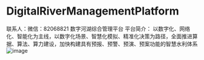 # DigitalRiverManagementPlatform
联系人：微信：82068821
数字河湖综合管理平台
平台简介：
以数字化、网络化、智能化为主线，以数字化场景、智慧化模拟、精准化决策为路径，全面推进算据、算法、算力建设，加快构建具有预报、预警、预演、预案功能的智慧水利体系
![image](https://github.com/AllExample/DigitalRiverManagementPlatform/assets/38176060/3e64dd70-c6e5-4f02-b89d-d1659b0da193)
